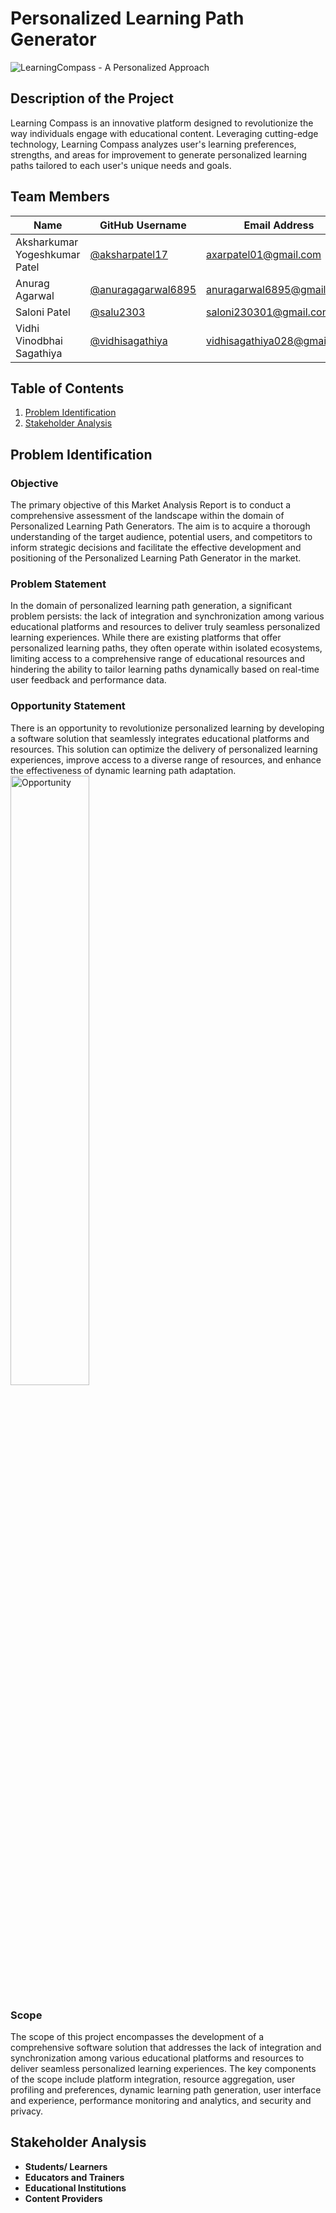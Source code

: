 # Personalized Learning Path Generator

![LearningCompass - A Personalized Approach](https://github.com/vidhisagathiya/LearningCompass-Soen6841_Group14/blob/main/LearningCompass.png)

## Description of the Project

Learning Compass is an innovative platform designed to revolutionize the way individuals engage with educational content. Leveraging cutting-edge technology, Learning Compass analyzes user's learning preferences, strengths, and areas for improvement to generate personalized learning paths tailored to each user's unique needs and goals.

## Team Members

| Name                        | GitHub Username             | Email Address               
|-----------------------------|-----------------------------|-----------------------------|
| Aksharkumar Yogeshkumar Patel | [@aksharpatel17][1]        | axarpatel01@gmail.com       | 
| Anurag Agarwal               | [@anuragagarwal6895][2]     | anuragarwal6895@gmail.com   |
| Saloni Patel        | [@salu2303][3]             | saloni230301@gmail.com         |
| Vidhi Vinodbhai Sagathiya   | [@vidhisagathiya][4]        | vidhisagathiya028@gmail.com |                     

[1]: https://github.com/aksharpatel17
[2]: https://github.com/anuragagarwal6895
[3]: https://github.com/salu2303
[4]: https://github.com/vidhisagathiya

## Table of Contents
1. [Problem Identification](#problem-identification)
2. [Stakeholder Analysis](#stakeholder-analysis)

## Problem Identification
### Objective
The primary objective of this Market Analysis Report is to conduct a comprehensive assessment of the landscape within the domain of Personalized Learning Path Generators. The aim is to acquire a thorough understanding of the target audience, potential users, and competitors to inform strategic decisions and facilitate the effective development and positioning of the Personalized Learning Path Generator in the market.

### Problem Statement
In the domain of personalized learning path generation, a significant problem persists: the lack of integration and synchronization among various educational platforms and resources to deliver truly seamless personalized learning experiences. While there are existing platforms that offer personalized learning paths, they often operate within isolated ecosystems, limiting access to a comprehensive range of educational resources and hindering the ability to tailor learning paths dynamically based on real-time user feedback and performance data.

### Opportunity Statement
There is an opportunity to revolutionize personalized learning by developing a software solution that seamlessly integrates educational platforms and resources. This solution can optimize the delivery of personalized learning experiences, improve access to a diverse range of resources, and enhance the effectiveness of dynamic learning path adaptation.
<img src="https://github.com/vidhisagathiya/LearningCompass-Soen6841_Group14/blob/main/Opportunity.png" alt="Opportunity" width="50%">
### Scope
The scope of this project encompasses the development of a comprehensive software solution that addresses the lack of integration and synchronization among various educational platforms and resources to deliver seamless personalized learning experiences. The key components of the scope include platform integration, resource aggregation, user profiling and preferences, dynamic learning path generation, user interface and experience, performance monitoring and analytics, and security and privacy.

## Stakeholder Analysis
- **Students/ Learners**
- **Educators and Trainers**
- **Educational Institutions**
- **Content Providers**

